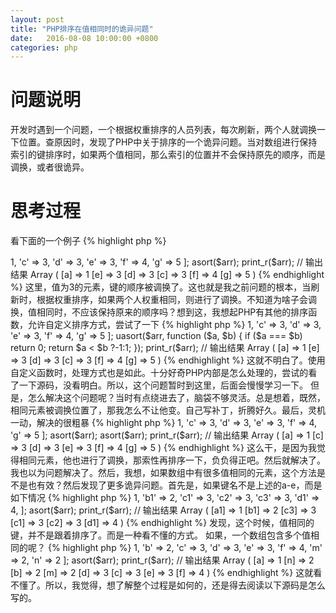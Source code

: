 ```yaml
---
layout: post
title: "PHP排序在值相同时的诡异问题"
date:   2016-08-08 10:00:00 +0800
categories: php
---
```


# 问题说明

开发时遇到一个问题，一个根据权重排序的人员列表，每次刷新，两个人就调换一下位置。查原因时，发现了PHP中关于排序的一个诡异问题。当对数组进行保持索引的键排序时，如果两个值相同，那么索引的位置并不会保持原先的顺序，而是调换，或者很诡异。

# 思考过程
看下面的一个例子
{% highlight php %}
<?php
$arr = [
    'a' => 1,
    'c' => 3,
    'd' => 3,
    'e' => 3,
    'f' => 4,
    'g' => 5
];
asort($arr);
print_r($arr);
// 输出结果
Array
(
    [a] => 1
    [e] => 3
    [d] => 3
    [c] => 3
    [f] => 4
    [g] => 5
)
{% endhighlight %}

这里，值为3的元素，键的顺序被调换了。这也就是我之前问题的根本，当刷新时，根据权重排序，如果两个人权重相同，则进行了调换。不知道为啥子会调换，值相同时，不应该保持原来的顺序吗？想到这，我想起PHP有其他的排序函数，允许自定义排序方式，尝试了一下

{% highlight php %}
<?php
$arr = [
    'a' => 1,
    'c' => 3,
    'd' => 3,
    'e' => 3,
    'f' => 4,
    'g' => 5
];
uasort($arr, function ($a, $b) {
    if ($a === $b) return 0;
    return $a < $b ?-1:1;
});
print_r($arr);
// 输出结果
Array
(
    [a] => 1
    [e] => 3
    [d] => 3
    [c] => 3
    [f] => 4
    [g] => 5
)
{% endhighlight %}

这就不明白了。使用自定义函数时，处理方式也是如此。十分好奇PHP内部是怎么处理的，尝试的看了一下源码，没看明白。所以，这个问题暂时到这里，后面会慢慢学习一下。

但是，怎么解决这个问题呢？当时有点绕进去了，脑袋不够灵活。总是想着，既然，相同元素被调换位置了，那我怎么不让他变。自己写补丁，折腾好久。最后，灵机一动，解决的很粗暴

{% highlight php %}
<?php
<?php
$arr = [
    'a' => 1,
    'c' => 3,
    'd' => 3,
    'e' => 3,
    'f' => 4,
    'g' => 5
];
asort($arr);
asort($arr);
print_r($arr);
// 输出结果
Array
(
    [a] => 1
    [c] => 3
    [d] => 3
    [e] => 3
    [f] => 4
    [g] => 5
)
{% endhighlight %}

这么干，是因为我觉得相同元素，他也进行了调换，那索性再排序一下，负负得正吧。然后就解决了。

我也以为问题解决了。然后，我想，如果数组中有很多值相同的元素，这个方法是不是也有效？然后发现了更多诡异问题。首先是，如果键名不是上述的a-e，而是如下情况

{% highlight php %}
<?php
$arr = [
    'a1' => 1,
    'b1' => 2,
    'c1' => 3,
    'c2' => 3,
    'c3' => 3,
    'd1' => 4,
];
asort($arr);
print_r($arr);
// 输出结果
Array
(
    [a1] => 1
    [b1] => 2
    [c3] => 3
    [c1] => 3
    [c2] => 3
    [d1] => 4
)
{% endhighlight %}

发现，这个时候，值相同的键，并不是跟着排序了。而是一种看不懂的方式。

如果，一个数组包含多个值相同的呢？

{% highlight php %}
<?php
$arr = [
    'a' => 1,
    'b' => 2,
    'c' => 3,
    'd' => 3,
    'e' => 3,
    'f' => 4,
    'm' => 2,
    'n' => 2
];
asort($arr);
print_r($arr);
// 输出结果
Array
(
    [a] => 1
    [n] => 2
    [b] => 2
    [m] => 2
    [d] => 3
    [c] => 3
    [e] => 3
    [f] => 4
)
{% endhighlight %}

这就看不懂了。所以，我觉得，想了解整个过程是如何的，还是得去阅读以下源码是怎么写的。
